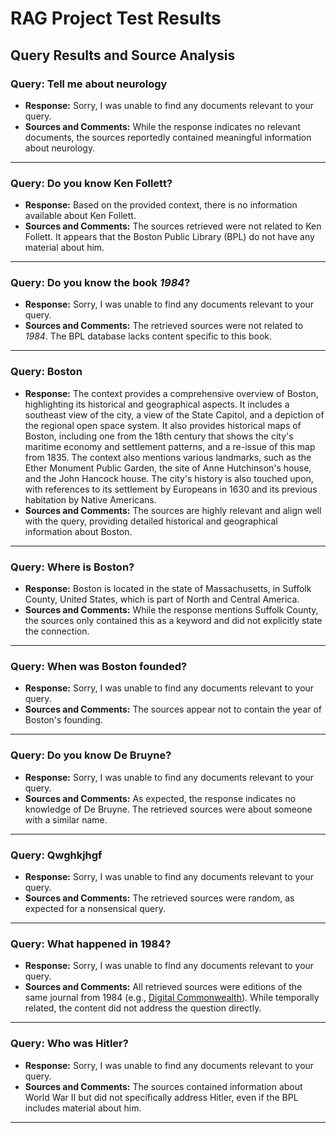 # RAG Project Test Results

## Query Results and Source Analysis

### Query: Tell me about neurology
- **Response:** Sorry, I was unable to find any documents relevant to your query.
- **Sources and Comments:** While the response indicates no relevant documents, the sources reportedly contained meaningful information about neurology.

---

### Query: Do you know Ken Follett?
- **Response:** Based on the provided context, there is no information available about Ken Follett.
- **Sources and Comments:** The sources retrieved were not related to Ken Follett. It appears that the Boston Public Library (BPL) do not have any material about him.

---

### Query: Do you know the book *1984*?
- **Response:** Sorry, I was unable to find any documents relevant to your query.
- **Sources and Comments:** The retrieved sources were not related to *1984*. The BPL database lacks content specific to this book.

---

### Query: Boston
- **Response:** The context provides a comprehensive overview of Boston, highlighting its historical and geographical aspects. It includes a southeast view of the city, a view of the State Capitol, and a depiction of the regional open space system. It also provides historical maps of Boston, including one from the 18th century that shows the city's maritime economy and settlement patterns, and a re-issue of this map from 1835. The context also mentions various landmarks, such as the Ether Monument Public Garden, the site of Anne Hutchinson's house, and the John Hancock house. The city's history is also touched upon, with references to its settlement by Europeans in 1630 and its previous habitation by Native Americans.
- **Sources and Comments:** The sources are highly relevant and align well with the query, providing detailed historical and geographical information about Boston.

---

### Query: Where is Boston?
- **Response:** Boston is located in the state of Massachusetts, in Suffolk County, United States, which is part of North and Central America.
- **Sources and Comments:** While the response mentions Suffolk County, the sources only contained this as a keyword and did not explicitly state the connection.

---

### Query: When was Boston founded?
- **Response:** Sorry, I was unable to find any documents relevant to your query.
- **Sources and Comments:** The sources appear not to contain the year of Boston's founding.

---

### Query: Do you know De Bruyne?
- **Response:** Sorry, I was unable to find any documents relevant to your query.
- **Sources and Comments:** As expected, the response indicates no knowledge of De Bruyne. The retrieved sources were about someone with a similar name.

---

### Query: Qwghkjhgf
- **Response:** Sorry, I was unable to find any documents relevant to your query.
- **Sources and Comments:** The retrieved sources were random, as expected for a nonsensical query.

---

### Query: What happened in 1984?
- **Response:** Sorry, I was unable to find any documents relevant to your query.
- **Sources and Comments:** All retrieved sources were editions of the same journal from 1984 (e.g., [Digital Commonwealth](https://www.digitalcommonwealth.org/search/commonwealth-oai:n8711r055)). While temporally related, the content did not address the question directly.

---

### Query: Who was Hitler?
- **Response:** Sorry, I was unable to find any documents relevant to your query.
- **Sources and Comments:** The sources contained information about World War II but did not specifically address Hitler, even if the BPL includes material about him.

---
